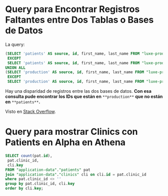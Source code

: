 # Query para Encontrar Registros Faltantes entre Dos Tablas o Bases de Datos

La query:

```sql
(SELECT 'patients' AS source, id, first_name, last_name FROM "luxe-production-db"."patients"
 EXCEPT
 SELECT 'patients' AS source, id, first_name, last_name FROM "luxe-production-db"."production")
UNION ALL
(SELECT 'production' AS source, id, first_name, last_name FROM "luxe-production-db"."production"
 EXCEPT
 SELECT 'production' AS source, id, first_name, last_name FROM "luxe-production-db"."patients")
```

Hay una disparidad de registros entre las dos bases de datos. **Con esa consulta pude encontrar los IDs que están en** `**production**` **que no están en** `**patients**`**.**

Visto en [Stack Overflow](https://stackoverflow.com/questions/2077807/sql-query-to-return-differences-between-two-tables/41150408#41150408).

# Query para mostrar Clinics con Patients en Alpha en Athena

```sql
SELECT count(pat.id),
 pat.clinic_id,
 cli.key
FROM "application-data"."patients" pat
join "application-data"."clinics" cli on cli.id = pat.clinic_id
where pat.clinic_id <> ''
group by pat.clinic_id, cli.key
order by cli.key;
```